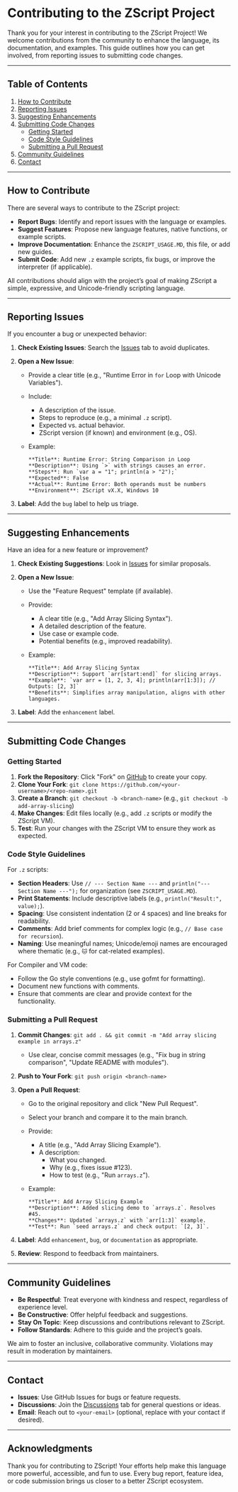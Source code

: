 # Contributing to the ZScript Project

Thank you for your interest in contributing to the ZScript Project! We welcome contributions from the community to enhance the language, its documentation, and examples. This guide outlines how you can get involved, from reporting issues to submitting code changes.

---

## Table of Contents

1. [How to Contribute](#how-to-contribute)
2. [Reporting Issues](#reporting-issues)
3. [Suggesting Enhancements](#suggesting-enhancements)
4. [Submitting Code Changes](#submitting-code-changes)
   - [Getting Started](#getting-started)
   - [Code Style Guidelines](#code-style-guidelines)
   - [Submitting a Pull Request](#submitting-a-pull-request)
5. [Community Guidelines](#community-guidelines)
6. [Contact](#contact)

---

## How to Contribute

There are several ways to contribute to the ZScript project:

- **Report Bugs**: Identify and report issues with the language or examples.
- **Suggest Features**: Propose new language features, native functions, or example scripts.
- **Improve Documentation**: Enhance the `ZSCRIPT_USAGE.MD`, this file, or add new guides.
- **Submit Code**: Add new `.z` example scripts, fix bugs, or improve the interpreter (if applicable).

All contributions should align with the project’s goal of making ZScript a simple, expressive, and Unicode-friendly scripting language.

---

## Reporting Issues

If you encounter a bug or unexpected behavior:

1. **Check Existing Issues**: Search the [Issues](https://github.com/cryptrunner49/zscript/issues) tab to avoid duplicates.
2. **Open a New Issue**:
   - Provide a clear title (e.g., "Runtime Error in `for` Loop with Unicode Variables").
   - Include:
     - A description of the issue.
     - Steps to reproduce (e.g., a minimal `.z` script).
     - Expected vs. actual behavior.
     - ZScript version (if known) and environment (e.g., OS).
   - Example:

     ```text
     **Title**: Runtime Error: String Comparison in Loop
     **Description**: Using `>` with strings causes an error.
     **Steps**: Run `var a = "1"; println(a > "2");`
     **Expected**: False
     **Actual**: Runtime Error: Both operands must be numbers
     **Environment**: ZScript vX.X, Windows 10
     ```

3. **Label**: Add the `bug` label to help us triage.

---

## Suggesting Enhancements

Have an idea for a new feature or improvement?

1. **Check Existing Suggestions**: Look in [Issues](https://github.com/cryptrunner49/zscript/issues) for similar proposals.
2. **Open a New Issue**:
   - Use the "Feature Request" template (if available).
   - Provide:
     - A clear title (e.g., "Add Array Slicing Syntax").
     - A detailed description of the feature.
     - Use case or example code.
     - Potential benefits (e.g., improved readability).
   - Example:

     ```text
     **Title**: Add Array Slicing Syntax
     **Description**: Support `arr[start:end]` for slicing arrays.
     **Example**: `var arr = [1, 2, 3, 4]; println(arr[1:3]); // Outputs: [2, 3]`
     **Benefits**: Simplifies array manipulation, aligns with other languages.
     ```

3. **Label**: Add the `enhancement` label.

---

## Submitting Code Changes

### Getting Started

1. **Fork the Repository**: Click "Fork" on [GitHub](https://github.com/cryptrunner49/zscript) to create your copy.
2. **Clone Your Fork**: `git clone https://github.com/<your-username>/<repo-name>.git`
3. **Create a Branch**: `git checkout -b <branch-name>` (e.g., `git checkout -b add-array-slicing`)
4. **Make Changes**: Edit files locally (e.g., add `.z` scripts or modify the ZScript VM).
5. **Test**: Run your changes with the ZScript VM to ensure they work as expected.

### Code Style Guidelines

For `.z` scripts:

- **Section Headers**: Use `// --- Section Name ---` and `println("--- Section Name ---");` for organization (see `ZSCRIPT_USAGE.MD`).
- **Print Statements**: Include descriptive labels (e.g., `println("Result:", value);`).
- **Spacing**: Use consistent indentation (2 or 4 spaces) and line breaks for readability.
- **Comments**: Add brief comments for complex logic (e.g., `// Base case for recursion`).
- **Naming**: Use meaningful names; Unicode/emoji names are encouraged where thematic (e.g., `🐱` for cat-related examples).

For Compiler and VM code:

- Follow the Go style conventions (e.g., use gofmt for formatting).
- Document new functions with comments.
- Ensure that comments are clear and provide context for the functionality.

### Submitting a Pull Request

1. **Commit Changes**: `git add . && git commit -m "Add array slicing example in arrays.z"`
   - Use clear, concise commit messages (e.g., "Fix bug in string comparison", "Update README with modules").
2. **Push to Your Fork**: `git push origin <branch-name>`
3. **Open a Pull Request**:
   - Go to the original repository and click "New Pull Request".
   - Select your branch and compare it to the main branch.
   - Provide:
     - A title (e.g., "Add Array Slicing Example").
     - A description:
       - What you changed.
       - Why (e.g., fixes issue #123).
       - How to test (e.g., "Run `arrays.z`").
   - Example:

     ```text
     **Title**: Add Array Slicing Example
     **Description**: Added slicing demo to `arrays.z`. Resolves #45.
     **Changes**: Updated `arrays.z` with `arr[1:3]` example.
     **Test**: Run `seed arrays.z` and check output: `[2, 3]`.
     ```

4. **Label**: Add `enhancement`, `bug`, or `documentation` as appropriate.
5. **Review**: Respond to feedback from maintainers.

---

## Community Guidelines

- **Be Respectful**: Treat everyone with kindness and respect, regardless of experience level.
- **Be Constructive**: Offer helpful feedback and suggestions.
- **Stay On Topic**: Keep discussions and contributions relevant to ZScript.
- **Follow Standards**: Adhere to this guide and the project’s goals.

We aim to foster an inclusive, collaborative community. Violations may result in moderation by maintainers.

---

## Contact

- **Issues**: Use GitHub Issues for bugs or feature requests.
- **Discussions**: Join the [Discussions](https://github.com/cryptrunner49/zscript/discussions) tab for general questions or ideas.
- **Email**: Reach out to `<your-email>` (optional, replace with your contact if desired).

---

## Acknowledgments

Thank you for contributing to ZScript! Your efforts help make this language more powerful, accessible, and fun to use. Every bug report, feature idea, or code submission brings us closer to a better ZScript ecosystem.
